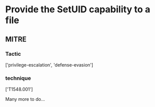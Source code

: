 # Provide the SetUID capability to a file

## MITRE

### Tactic
['privilege-escalation', 'defense-evasion']

### technique
['T1548.001']

Many more to do...

